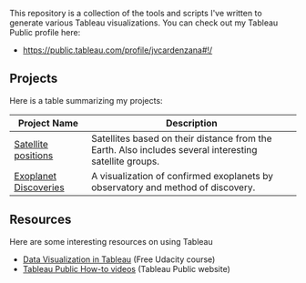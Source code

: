 This repository is a collection of the tools and scripts I've written to generate
various Tableau visualizations. You can check out my Tableau Public profile here:
* https://public.tableau.com/profile/jvcardenzana#!/

## Projects
Here is a table summarizing my projects:

| Project Name | Description
|--------------|-------------
| [Satellite positions](active_satellites/) | Satellites based on their distance from the Earth. Also includes several interesting satellite groups.
| [Exoplanet Discoveries](exoplanets/) | A visualization of confirmed exoplanets by observatory and method of discovery.

## Resources
Here are some interesting resources on using Tableau
* [Data Visualization in Tableau](https://www.udacity.com/course/data-visualization-in-tableau--ud1006) (Free Udacity course)
* [Tableau Public How-to videos](https://public.tableau.com/en-us/s/resources) (Tableau Public website)
